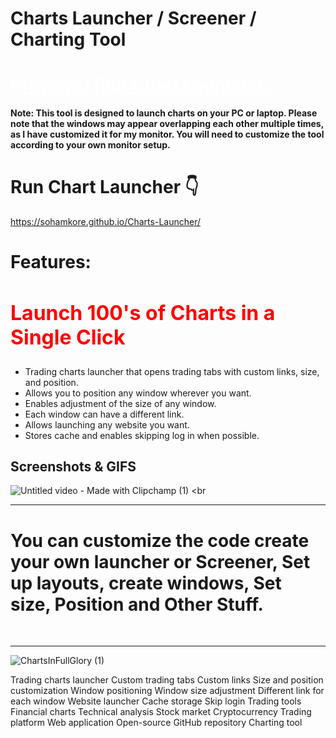 # Charts Launcher / Screener / Charting Tool

# <a style="color:white !important;" href="https://sohamkore.github.io/Charts-Launcher/">Preview / Run Chart Launcher:</a>
<b>Note: This tool is designed to launch charts on your PC or laptop. Please note that the windows may appear overlapping each other multiple times, as I have customized it for my monitor. You will need to customize the tool according to your own monitor setup.</b>
# Run Chart Launcher 👇
https://sohamkore.github.io/Charts-Launcher/

# Features:

<h2 style="color:red;font-size:xx-large;">Launch 100's of Charts in a Single Click </h2>

 - Trading charts launcher that opens trading tabs with custom links, size, and position.
 - Allows you to position any window wherever you want.
 - Enables adjustment of the size of any window.
 - Each window can have a different link.
 - Allows launching any website you want.
 - Stores cache and enables skipping log in when possible.


 ## Screenshots & GIFS
 ![Untitled video - Made with Clipchamp (1)](https://github.com/SohamKore/Charts-Launcher/assets/119067189/18e88100-064b-4f9a-82c7-1c532e885abb)
 <br<hr>
 # You can customize the code create your own launcher or Screener, Set up layouts, create windows, Set size, Position and Other Stuff.
 <br><hr>

![ChartsInFullGlory (1)](https://github.com/SohamKore/Charts-Launcher/assets/119067189/cd1c4652-381d-42d3-86aa-f6fc4572da27)













Trading charts launcher
Custom trading tabs
Custom links
Size and position customization
Window positioning
Window size adjustment
Different link for each window
Website launcher
Cache storage
Skip login
Trading tools
Financial charts
Technical analysis
Stock market
Cryptocurrency
Trading platform
Web application
Open-source
GitHub repository
Charting tool


